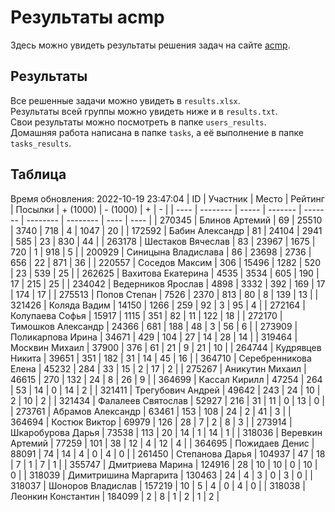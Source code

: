 # Результаты acmp
Здесь можно увидеть результаты решения задач на сайте [acmp](https://acmp.ru). 

## Результаты
Все решенные задачи можно увидеть в `results.xlsx`.  
Результаты всей группы можно увидеть ниже и в `results.txt`.  
Свои результаты можно посмотреть в папке `users_results`.  
Домашняя работа написана в папке `tasks`, а её выполнение в папке `tasks_results`.

## Таблица
Время обновления: 2022-10-19 23:47:04
| ID   | Участник | Место | Рейтинг | Посылки | + (1000) | - (1000) | +    | -    |
| ---- | -------- | ----- | ------- | ------- | -------- | -------- | ---- | ---- |
| 270345 | Блинов Артемий | 69 | 25510 | 3740 | 718 | 4 | 1047 | 20 |
| 172592 | Бабин Александр | 81 | 24104 | 2941 | 585 | 23 | 830 | 44 |
| 263178 | Шестаков Вячеслав | 83 | 23967 | 1675 | 720 | 1 | 918 | 5 |
| 200929 | Синицына Владислава | 86 | 23698 | 2736 | 656 | 22 | 871 | 36 |
| 220557 | Соседов Максим | 306 | 15496 | 1282 | 520 | 23 | 539 | 25 |
| 262625 | Вахитова Екатерина | 4535 | 3534 | 605 | 190 | 17 | 215 | 25 |
| 234042 | Ведерников Ярослав | 4898 | 3332 | 392 | 169 | 17 | 174 | 17 |
| 275513 | Попов Степан | 7526 | 2370 | 813 | 80 | 8 | 139 | 13 |
| 321426 | Коляда Вадим | 14150 | 1266 | 259 | 92 | 3 | 95 | 4 |
| 272164 | Колупаева Софья | 15917 | 1115 | 351 | 82 | 11 | 122 | 18 |
| 272170 | Тимошков Александр | 24366 | 681 | 188 | 48 | 3 | 56 | 6 |
| 273909 | Поликарпова Ирина | 34671 | 429 | 104 | 27 | 14 | 28 | 14 |
| 319464 | Москвин Михаил | 37900 | 376 | 61 | 21 | 9 | 21 | 10 |
| 264744 | Кудрявцев Никита | 39651 | 351 | 182 | 31 | 14 | 45 | 16 |
| 364710 | Серебренникова Елена | 45232 | 284 | 33 | 15 | 2 | 17 | 2 |
| 275267 | Аникутин Михаил | 46615 | 270 | 132 | 24 | 8 | 26 | 9 |
| 364699 | Кассал Кирилл | 47254 | 264 | 53 | 14 | 0 | 14 | 2 |
| 321411 | Трегубович Андрей | 49642 | 243 | 24 | 10 | 2 | 10 | 2 |
| 321434 | Фалалеев Святослав | 52927 | 216 | 31 | 11 | 0 | 13 | 0 |
| 273761 | Абрамов Александр | 63461 | 153 | 108 | 24 | 2 | 41 | 3 |
| 364694 | Костюк Виктор | 69979 | 126 | 28 | 7 | 2 | 8 | 3 |
| 273914 | Шкаробурова Дарья | 73538 | 113 | 20 | 14 | 1 | 14 | 1 |
| 318036 | Веревкин Артемий | 77259 | 101 | 38 | 12 | 4 | 12 | 4 |
| 364695 | Пожидаев Денис | 88091 | 74 | 14 | 4 | 0 | 4 | 0 |
| 261450 | Степанова Дарья | 104937 | 47 | 18 | 7 | 1 | 7 | 1 |
| 355747 | Дмитриева Марина | 124916 | 28 | 10 | 10 | 0 | 10 | 0 |
| 318039 | Димитришина Маргарита | 130463 | 24 | 4 | 3 | 0 | 3 | 0 |
| 318037 | Шоноров Владислав | 157219 | 10 | 5 | 4 | 0 | 4 | 0 |
| 318038 | Леонкин Константин | 184099 | 2 | 8 | 1 | 2 | 1 | 2 |
